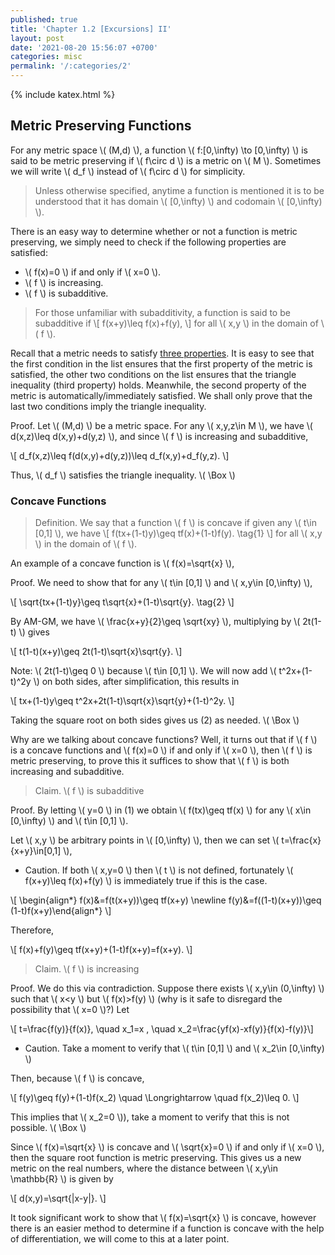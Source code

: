 ```yaml
---
published: true
title: 'Chapter 1.2 [Excursions] II'
layout: post
date: '2021-08-20 15:56:07 +0700'
categories: misc
permalink: '/:categories/2'
---
```

{% include katex.html %}

## Metric Preserving Functions

For any metric space \\( (M,d) \\), a function \\( f:[0,\infty) \to [0,\infty) \\) is said to be metric preserving if \\( f\circ d \\) is a metric on \\( M \\). Sometimes we will write \\( d_f \\) instead of \\( f\circ d \\) for simplicity.

> Unless otherwise specified, anytime a function is mentioned it is to be understood that it has domain \\( [0,\infty) \\) and codomain \\( [0,\infty) \\). 

There is an easy way to determine whether or not a function is metric preserving, we simply need to check if the following properties are satisfied:

- \\( f(x)=0 \\) if and only if \\( x=0 \\).
- \\( f \\) is increasing.
- \\( f \\) is subadditive.

> For those unfamiliar with subadditivity, a function is said to be subadditive if 
\\[ f(x+y)\leq f(x)+f(y), \\]
for all \\( x,y \\) in the domain of \\( f \\).

Recall that a metric needs to satisfy [three properties](https://awelson.github.io/MathBlog/metric-space-topology/2). It is easy to see that the first condition in the list ensures that the first property of the metric is satisfied, the other two conditions on the list ensures that the triangle inequality (third property) holds. Meanwhile, the second property of the metric is automatically/immediately satisfied. We shall only prove that the last two conditions imply the triangle inequality. 

Proof. Let \\( (M,d) \\) be a metric space. For any \\( x,y,z\in M \\), we have \\( d(x,z)\leq d(x,y)+d(y,z) \\), and since \\( f \\) is increasing and subadditive,

\\[ d_f(x,z)\leq f(d(x,y)+d(y,z))\leq d_f(x,y)+d_f(y,z). \\]

Thus, \\( d_f \\) satisfies the triangle inequality. \\( \Box \\)

### Concave Functions

> Definition. We say that a function \\( f \\) is concave if given any \\( t\in [0,1] \\), we have
\\[ f(tx+(1-t)y)\geq tf(x)+(1-t)f(y). \tag{1} \\]
for all \\( x,y \\) in the domain of \\( f \\).

An example of a concave function is \\( f(x)=\sqrt{x} \\),

Proof. We need to show that for any \\( t\in [0,1] \\) and \\( x,y\in [0,\infty) \\), 

\\[ \sqrt{tx+(1-t)y}\geq t\sqrt{x}+(1-t)\sqrt{y}. \tag{2} \\]

By AM-GM, we have \\( \frac{x+y}{2}\geq \sqrt{xy} \\), multiplying by \\( 2t(1-t) \\) gives

\\[ t(1-t)(x+y)\geq 2t(1-t)\sqrt{x}\sqrt{y}. \\]

Note: \\( 2t(1-t)\geq 0 \\) because \\( t\in [0,1] \\). We will now add \\( t^2x+(1-t)^2y \\) on both sides, after simplification, this results in

\\[ tx+(1-t)y\geq t^2x+2t(1-t)\sqrt{x}\sqrt{y}+(1-t)^2y. \\]

Taking the square root on both sides gives us (2) as needed. \\( \Box \\)

Why are we talking about concave functions? Well, it turns out that if \\( f \\) is a concave functions and \\( f(x)=0 \\) if and only if \\( x=0 \\), then \\( f \\) is metric preserving, to prove this it suffices to show that \\( f \\) is both increasing and subadditive.

> Claim. \\( f \\) is subadditive

Proof. By letting \\( y=0 \\) in (1) we obtain \\( f(tx)\geq tf(x) \\) for any \\( x\in [0,\infty) \\) and \\( t\in [0,1] \\).

Let \\( x,y \\) be arbitrary points in \\( [0,\infty) \\), then we can set \\( t=\frac{x}{x+y}\in[0,1] \\), 

- Caution. If both \\( x,y=0 \\) then \\( t \\) is not defined, fortunately \\( f(x+y)\leq f(x)+f(y) \\) is immediately true if this is the case.

\\[ \begin{align\*} f(x)&=f(t(x+y))\geq tf(x+y) \newline f(y)&=f((1-t)(x+y))\geq (1-t)f(x+y)\end{align\*} \\]

Therefore, 

\\[ f(x)+f(y)\geq tf(x+y)+(1-t)f(x+y)=f(x+y). \\]

> Claim. \\( f \\) is increasing

Proof. We do this via contradiction. Suppose there exists \\( x,y\in (0,\infty) \\) such that \\( x<y \\) but \\( f(x)>f(y) \\) (why is it safe to disregard the possibility that \\( x=0 \\)?) Let

\\[ t=\frac{f(y)}{f(x)}, \quad x_1=x , \quad x_2=\frac{yf(x)-xf(y)}{f(x)-f(y)}\\]
- Caution. Take a moment to verify that \\( t\in [0,1] \\) and \\( x_2\in [0,\infty) \\)

Then, because \\( f \\) is concave,

\\[ f(y)\geq f(y)+(1-t)f(x_2) \quad \Longrightarrow \quad f(x_2)\leq 0. \\]

This implies that \\( x_2=0 \\)), take a moment to verify that this is not possible. \\( \Box \\)

Since \\( f(x)=\sqrt{x} \\) is concave and \\( \sqrt{x}=0 \\) if and only if \\( x=0 \\), then the square root function is metric preserving. This gives us a new metric on the real numbers, where the distance between \\( x,y\in \mathbb{R} \\) is given by

\\[ d(x,y)=\sqrt{\|x-y\|}. \\]

It took significant work to show that \\( f(x)=\sqrt{x} \\) is concave, however there is an easier method to determine if a function is concave with the help of differentiation, we will come to this at a later point.
